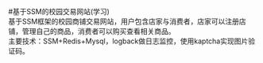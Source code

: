 #基于SSM的校园交易网站(学习)<br>
  基于SSM框架的校园商铺交易网站，用户包含店家与消费者，店家可以注册店铺，管理自己的商品，消费者可以购买查看相关商品。<br>
  主要技术：SSM+Redis+Mysql，logback做日志监控，使用kaptcha实现图片验证码。
